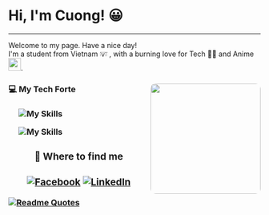 <h1> Hi, I'm Cuong! 😀</h1>

---

Welcome to my page. Have a nice day! <br>
I'm a student from Vietnam <img draggable="false" role="img" class="emoji" alt="🇻🇳" src="https://s.w.org/images/core/emoji/14.0.0/svg/1f1fb-1f1f3.svg" width="15" height = "13"/> , with a burning love for Tech 🧑‍💻 and Anime <img width="25" src="https://emoji.discadia.com/emojis/406b6f0f-1840-4bdf-bfc4-c59af850f5ca.GIF"/>.

<div>

<img align="right" width="220" src="https://gifdb.com/images/high/lofi-rooftop-study-night-chill-lqcvkej9ymld5zbv.gif" style="border-radius:10px"/>

<h3> 💻 My Tech Forte  <h3>

&emsp; ![My Skills](https://skillicons.dev/icons?i=c,cpp,py,bash)

&emsp; ![My Skills](https://skillicons.dev/icons?i=github,git,neovim,vscode)


<div align="center"> 

<h3> 📲 Where to find me  <h3>



[![Facebook](https://img.shields.io/badge/Facebook-%231877F2.svg?style=for-the-badge&logo=Facebook&logoColor=white)](https://www.facebook.com/CiCi.Weeboo)
[![LinkedIn](https://img.shields.io/badge/linkedin-%230077B5.svg?style=for-the-badge&logo=linkedin&logoColor=white)](https://www.linkedin.com/in/nguy%E1%BB%85n-ch%C3%AD-c%C6%B0%E1%BB%9Dng-4265152aa/)
<!-- [![Gmail](https://img.shields.io/badge/Gmail-D14836?style=for-the-badge&logo=gmail&logoColor=white)](https://mail.google.com/mail/u/?authuser=cc03102005@gmail.com) -->



</div>
<!-- ![Top Langs](https://github-readme-stats.vercel.app/api/top-langs/?username=wicici0310&layout=compact) -->

[![Readme Quotes](https://quotes-github-readme.vercel.app/api?type=horizontal&theme=dark&border=true&quote=The%20only%20legitimate%20use%20of%20a%20computer%20is%20to%20play%20games.&author=Eugene%20Jarvis)](https://github.com/piyushsuthar/github-readme-quotes)

</div>
